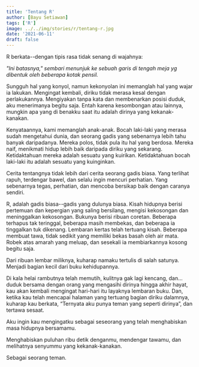 ```yaml
---
title: 'Tentang R'
author: [Bayu Setiawan]
tags: ['R']
image: ../../img/stories/r/tentang-r.jpg
date: '2021-06-11'
draft: false
---
```

R berkata--dengan tipis rasa tidak senang di wajahnya:

*"Ini batasnya," sembari menunjuk ke sebuah garis di tengah meja yg dibentuk oleh beberapa kotak pensil.*

Sungguh hal yang konyol, namun kekonyolan ini memanglah hal yang wajar ia lakukan. Mengingat kembali, diriku tidak merasa kesal dengan perlakukannya. Mengiyakan tanpa kata dan membenarkan posisi duduk, aku menerimanya begitu saja. Entah karena kesombongan atau lainnya, mungkin apa yang di benakku saat itu adalah dirinya yang kekanak-kanakan.

Kenyataannya, kami memanglah anak-anak. Bocah laki-laki yang merasa sudah mengetahui dunia, dan seorang gadis yang sebenarnya lebih tahu banyak daripadanya. Mereka polos, tidak pula itu hal yang berdosa. Mereka naif, menikmati hidup lebih baik daripada diriku yang sekarang. Ketidaktahuan mereka adalah sesuatu yang kuirikan. Ketidaktahuan bocah laki-laki itu adalah sesuatu yang kuinginkan.

Cerita tentangnya tidak lebih dari cerita seorang gadis biasa. Yang terlihat rapuh, terdengar bawel, dan selalu ingin mencuri perhatian. Yang sebenarnya tegas, perhatian, dan mencoba bersikap baik dengan caranya sendiri.

R, adalah gadis biasa--gadis yang dulunya biasa. Kisah hidupnya berisi pertemuan dan kepergian yang saling bersilang, mengisi kekosongan dan meninggalkan kekosongan. Bukunya berisi ribuan coretan. Beberapa terhapus tak teringgal, beberapa masih membekas, dan beberapa ia tinggalkan tuk dikenang. Lembaran kertas telah tertuang kisah. Beberapa membuat tawa, tidak sedikit yang memiliki bekas basah oleh air mata. Robek atas amarah yang meluap, dan sesekali ia membiarkannya kosong begitu saja.

Dari ribuan lembar miliknya, kuharap namaku tertulis di salah satunya. Menjadi bagian kecil dari buku kehidupannya.

Di kala helai rambutnya telah memutih, kulitnya gak lagi kencang, dan… duduk bersama dengan orang yang mengasihi dirinya hingga akhir hayat, kau akan kembali mengingat hari-hari itu layaknya lembaran buku. Dan, ketika kau telah mencapai halaman yang tertuang bagian diriku dalamnya, kuharap kau berkata, “Ternyata aku punya teman yang seperti dirinya”, dan tertawa sesaat.

Aku ingin kau mengingatku sebagai seseorang yang telah menghabiskan masa hidupnya bersamamu.

Menghabiskan puluhan ribu detik denganmu, mendengar tawamu, dan melihatnya senyummu yang kekanak-kanakan.

Sebagai seorang teman.
